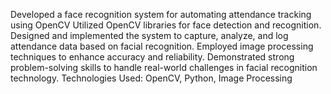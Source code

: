 Developed a face recognition system for automating attendance tracking using OpenCV
Utilized OpenCV libraries for face detection and recognition.
Designed and implemented the system to capture, analyze, and log attendance data based on facial recognition.
Employed image processing techniques to enhance accuracy and reliability.
Demonstrated strong problem-solving skills to handle real-world challenges in facial recognition technology.
Technologies Used: OpenCV, Python, Image Processing
